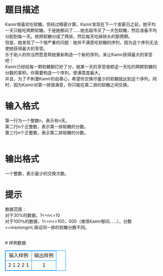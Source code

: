 # 

 
 # 题目描述 
<p>
Kamir很喜欢吃软糖。但经过精密计算，Kamir发现在下一个发薪日之前，她平均一天只能吃两颗软糖。于是她郁闷了……她去超市买了一大包软糖，然后准备平均分配到每一天。她把软糖分成了两排，然后每天吃掉排头的那两颗。<br>但是，她发现了一个很严重的问题：她并不满意吃软糖的序列，因为这个序列无法使她获得最大的享受。<br>乐于助人的你当然愿意帮她重新构造一个新的序列，来让Kamir获得最大的享受吧！<br>Kamir已经给每一颗软糖都打好了分，她某一天的享受值即这一天吃的两颗软糖的分数的乘积。你需要构造一个序列，使满意度最大。<br>并且，为了不刺激Kamir的自尊心，希望你交换尽量少的软糖就达到这个序列。同时，因为Kamir对第一排很满意，你只能在第二排的软糖之间交换。<br></p> 

 
 # 输入格式 
<p>
第一行为一个整数n，表示有n天。<br>第二行n个正整数，表示第一排软糖的分数。<br>第三行n个正整数，表示第二排软糖的分数。<br><br></p> 

 
 # 输出格式 
<p>
一个整数，表示最少的交换次数。</p> 

 
 # 提示 
<p>
数据范围：<br>对于30%的数据，1<=n<=10<br>对于100％的数据，1<=n<=100，000（难怪Kamir郁闷……），分数<=maxlongint,保证同一排的软糖分数不同。<br> <br></p> 
# 样例数据
<style>
        table,table tr th, table tr td { border:1px solid #0094ff; }
        table { width: 200px; min-height: 25px; line-height: 25px; text-align: center; border-collapse: collapse;}   
    </style>
<table>
	<tr>
		<td>输入样例</td>
		<td>输出样例</td>
	</tr>
<tr><td>2
1 2
2 1
</td><td>1</td></tr></table>

